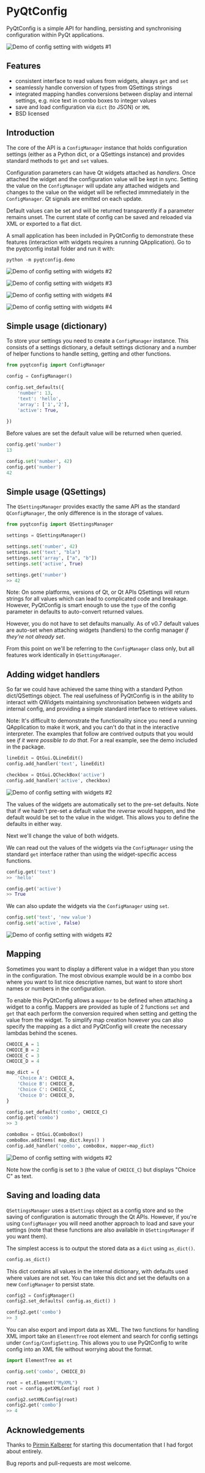 PyQtConfig
==========

PyQtConfig is a simple API for handling, persisting and synchronising configuration 
within PyQt applications.

![Demo of config setting with widgets #1](demo-1.png)

Features
--------

- consistent interface to read values from widgets, always `get` and `set`
- seamlessly handle conversion of types from QSettings strings
- integrated mapping handles conversions between display and internal settings, e.g. nice text in combo boxes to integer values
- save and load configuration via `dict` (to JSON) or `XML`
- BSD licensed

Introduction
------------

The core of the API is a `ConfigManager` instance that holds configuration settings (either
as a Python dict, or a QSettings instance) and provides standard methods to `get` and `set`
values. 

Configuration parameters can have Qt widgets attached as *handlers*. Once attached the widget
and the configuration value will be kept in sync. Setting the value on the `ConfigManager` will
update any attached widgets and changes to the value on the widget will be reflected immmediately
in the `ConfigManager`. Qt signals are emitted on each update.

Default values can be set and will be returned transparently if a parameter remains unset. 
The current state of config can be saved and reloaded via XML or exported to a flat dict.

A small application has been included in PyQtConfig to demonstrate these features (interaction
with widgets requires a running QApplication). Go to the pyqtconfig install folder and run it with:

```
python -m pyqtconfig.demo
```

![Demo of config setting with widgets #2](demo-2.png)

![Demo of config setting with widgets #3](demo-3.png)

![Demo of config setting with widgets #4](demo-4.png)

![Demo of config setting with widgets #4](demo-5.png)


Simple usage (dictionary)
-------------------------

To store your settings you need to create a `ConfigManager` instance. This consists of a
settings dictionary, a default settings dictionary and a number of helper functions to
handle setting, getting and other functions. 

```python
from pyqtconfig import ConfigManager

config = ConfigManager()

config.set_defaults({
    'number': 13,
    'text': 'hello',
    'array': ['1','2'],
    'active': True,
    
})
```

Before values are set the default value will be returned when queried.

```python
config.get('number')
13

config.set('number', 42)
config.get('number')
42
```

Simple usage (QSettings)
-------------------------

The `QSettingsManager` provides exactly the same API as the standard `QConfigManager`, the 
only difference is in the storage of values.

```python
from pyqtconfig import QSettingsManager

settings = QSettingsManager()

settings.set('number', 42)
settings.set('text', "bla")
settings.set('array', ["a", "b"])
settings.set('active', True)

settings.get('number')
>> 42
```

Note: On some platforms, versions of Qt, or Qt APIs QSettings will return strings for all values
which can lead to complicated code and breakage. However, PyQtConfig is smart enough to 
use the `type` of the config parameter in defaults to auto-convert returned values. 

However, you do not have to set defaults manually. As of v0.7 default values are auto-set when 
attaching widgets (handlers) to the config manager *if they're not already set*.

From this point on we'll be referring to the `ConfigManager` class only, but all features 
work identically in `QSettingsManager`.

Adding widget handlers
-----------------------

So far we could have achieved the same thing with a standard Python dict/QSettings object.
The real usefulness of PyQtConfig is in the ability to interact with QWidgets maintaining
synchronisation between widgets and internal config, and providing a simple standard 
interface to retrieve values.

Note: It's difficult to demonstrate the functionality since you need a running QApplication
to make it work, and you can't do that in the interactive interpreter. The examples that
follow are contrived outputs that you would see *if it were possible to do that*. For a real
example, see the demo included in the package.

```python
lineEdit = QtGui.QLineEdit()
config.add_handler('text', lineEdit)

checkbox = QtGui.QCheckBox('active')
config.add_handler('active', checkbox)
```

![Demo of config setting with widgets #2](demo-6.png)


The values of the widgets are automatically set to the pre-set defaults. Note that if we
hadn't pre-set a default value the *reverse* would happen, and the default would be set 
to the value in the widget. This allows you to define the defaults in either way.

Next we'll change the value of both widgets.

We can read out the values of the widgets via the `ConfigManager` using the standard `get` interface
rather than using the widget-specific access functions.

```python
config.get('text')
>> 'hello'

config.get('active')
>> True
```

We can also update the widgets via the `ConfigManager` using `set`.

```python
config.set('text', 'new value')
config.set('active', False)
```

![Demo of config setting with widgets #2](demo-7.png)

    
Mapping
-------

Sometimes you want to display a different value in a widget than you store in the configuration.
The most obvious example would be in a combo box where you want to list nice descriptive
names, but want to store short names or numbers in the configuration.

To enable this PyQtConfig allows a `mapper` to be defined when attaching a widget to a config. 
Mappers are provided as tuple of 2 functions `set` and `get` that each perform the conversion
required when setting and getting the value from the widget. To simplify map creation however
you can also specify the mapping as a dict and PyQtConfig will create the necessary lambdas
behind the scenes.

```python
CHOICE_A = 1
CHOICE_B = 2
CHOICE_C = 3
CHOICE_D = 4

map_dict = {
    'Choice A': CHOICE_A,
    'Choice B': CHOICE_B,
    'Choice C': CHOICE_C,
    'Choice D': CHOICE_D,
}

config.set_default('combo', CHOICE_C)
config.get('combo')
>> 3

comboBox = QtGui.QComboBox()
comboBox.addItems( map_dict.keys() )
config.add_handler('combo', comboBox, mapper=map_dict)
```

![Demo of config setting with widgets #2](demo-8.png)

Note how the config is set to `3` (the value of `CHOICE_C`) but displays "Choice C" as text.

Saving and loading data
-----------------------

`QSettingsManager` uses a `QSettings` object as a config store and so the saving of configuration is
automatic through the Qt APIs.  However, if you're using `ConfigManager` you will need another
approach to load and save your settings (note that these functions are also available in
`QSettingsManager` if you want them).

The simplest access is to output the stored data as a `dict` using `as_dict()`.

```python
config.as_dict()
```

This dict contains all values in the internal dictionary, with defaults used where values are not set.
You can take this dict and set the defaults on a new `ConfigManager` to persist state.

```python
config2 = ConfigManager()
config2.set_defaults( config.as_dict() )

config2.get('combo')
>> 3
```
    
You can also export and import data as XML. The two functions for handling XML import take an
`ElementTree` root element and search for config settings under `Config/ConfigSetting`. This allows
you to use PyQtConfig to write config into an XML file without worrying about the format.

```python
import ElementTree as et

config.set('combo', CHOICE_D)

root = et.Element("MyXML")
root = config.getXMLConfig( root )

config2.setXMLConfig(root)
config2.get('combo')
>> 4
```
    
Acknowledgements
----------------

Thanks to [Pirmin Kalberer](https://github.com/pka) for starting this documentation that I had forgot about entirely.

Bug reports and pull-requests are most welcome.




